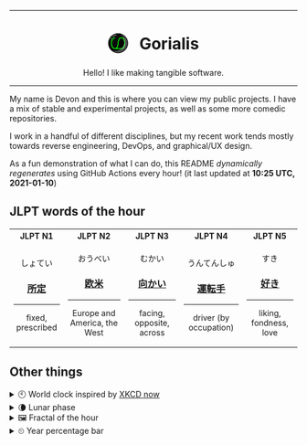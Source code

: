 ***

<h1 align="center">
<sub>
    <img src="readme/resources/avatar.png" height="36">
</sub>
&nbsp;
Gorialis
</h1>
<p align="center">
Hello! I like making tangible software.
</p>

***

My name is Devon and this is where you can view my public projects. I have a mix of stable and experimental projects, as well as some more comedic repositories.

I work in a handful of different disciplines, but my recent work tends mostly towards reverse engineering, DevOps, and graphical/UX design.

As a fun demonstration of what I can do, this README *dynamically regenerates* using GitHub Actions every hour! (it last updated at **10:25 UTC, 2021-01-10**)

<h2>JLPT words of the hour</h2>
<table>
    <tr>
        <th>JLPT N1</th>
        <th>JLPT N2</th>
        <th>JLPT N3</th>
        <th>JLPT N4</th>
        <th>JLPT N5</th>
    </tr>
    <tr>
        <td>
            <p align="center">しょてい</p>
            <h3 align="center"><b><a href="https://jisho.org/search/%E6%89%80%E5%AE%9A">所定</a></b></h3>
            <hr>
            <p align="center">fixed,<wbr> prescribed</p>
        </td>
        <td>
            <p align="center">おうべい</p>
            <h3 align="center"><b><a href="https://jisho.org/search/%E6%AC%A7%E7%B1%B3">欧米</a></b></h3>
            <hr>
            <p align="center">Europe and America,<wbr> the West</p>
        </td>
        <td>
            <p align="center">むかい</p>
            <h3 align="center"><b><a href="https://jisho.org/search/%E5%90%91%E3%81%8B%E3%81%84">向かい</a></b></h3>
            <hr>
            <p align="center">facing,<wbr> opposite,<wbr> across</p>
        </td>
        <td>
            <p align="center">うんてんしゅ</p>
            <h3 align="center"><b><a href="https://jisho.org/search/%E9%81%8B%E8%BB%A2%E6%89%8B">運転手</a></b></h3>
            <hr>
            <p align="center">driver (by occupation)</p>
        </td>
        <td>
            <p align="center">すき</p>
            <h3 align="center"><b><a href="https://jisho.org/search/%E5%A5%BD%E3%81%8D">好き</a></b></h3>
            <hr>
            <p align="center">liking,<wbr> fondness,<wbr> love</p>
        </td>
    </tr>
</table>

<h2>Other things</h2>
<details>
<summary>🕙  World clock inspired by <a href="https://xkcd.com/now">XKCD now</a></summary>

> <img src="generated/now.png" width="512">

</details>
<details>
<summary>🌘 Lunar phase</summary>

The moon is approximately 92.65% through its phase (Waning Crescent).

</details>
<details>
<summary>&#x1f5bc; Fractal of the hour</summary>

> <img src="generated/fractal.png" width="512">

</details>
<details>
<summary>&#x23f2; Year percentage bar</summary>
<pre><code>2021 [▁▁▁▁▁▁▁▁▁▁▁▁▁▁▁▁▁▁▁▁] 2.58%</code></pre>
</details>
